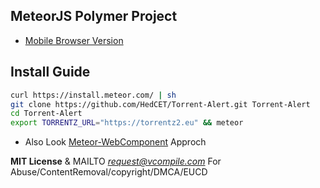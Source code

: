 MeteorJS Polymer Project
----------

* [Mobile Browser Version](https://ww8.herokuapp.com)

Install Guide
----------

```sh
curl https://install.meteor.com/ | sh
git clone https://github.com/HedCET/Torrent-Alert.git Torrent-Alert
cd Torrent-Alert
export TORRENTZ_URL="https://torrentz2.eu" && meteor
```

* Also Look [Meteor-WebComponent](https://github.com/meteorwebcomponents/synthesis) Approch

**MIT License** & MAILTO *request@vcompile.com* For Abuse/ContentRemoval/copyright/DMCA/EUCD
